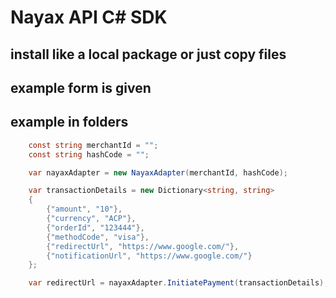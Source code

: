 # Nayax API C# SDK

## install like a local package or just copy files

## example form is given

## example in folders

```c#
    const string merchantId = "";
    const string hashCode = "";

    var nayaxAdapter = new NayaxAdapter(merchantId, hashCode);

    var transactionDetails = new Dictionary<string, string>
    {
        {"amount", "10"},
        {"currency", "ACP"},
        {"orderId", "123444"},
        {"methodCode", "visa"},
        {"redirectUrl", "https://www.google.com/"},
        {"notificationUrl", "https://www.google.com/"}
    };

    var redirectUrl = nayaxAdapter.InitiatePayment(transactionDetails);
```
